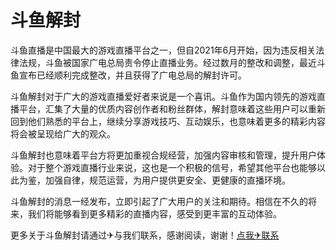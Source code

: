 # 斗鱼解封

斗鱼直播是中国最大的游戏直播平台之一，但自2021年6月开始，因为违反相关法律法规，斗鱼被国家广电总局责令停止直播业务。经过数月的整改和调整，最近斗鱼宣布已经顺利完成整改，并且获得了广电总局的解封许可。

斗鱼解封对于广大的游戏直播爱好者来说是一个喜讯。斗鱼作为国内领先的游戏直播平台，汇集了大量的优质内容创作者和粉丝群体，解封意味着这些用户可以重新回到他们熟悉的平台上，继续分享游戏技巧、互动娱乐，也意味着更多的精彩内容将会被呈现给广大的观众。

斗鱼解封也意味着平台方将更加重视合规经营，加强内容审核和管理，提升用户体验。对于整个游戏直播行业来说，这也是一个积极的信号，希望其他平台也能够以此为鉴，加强自律，规范运营，为用户提供更安全、更健康的直播环境。

斗鱼解封的消息一经发布，立即引起了广大用户的关注和期待。相信在不久的将来，我们将能够看到更多精彩的直播内容，感受到更丰富的互动体验。

更多关于斗鱼解封请通过✈与我们联系，感谢阅读，谢谢！[点我✈联系](https://www.k02.cc)